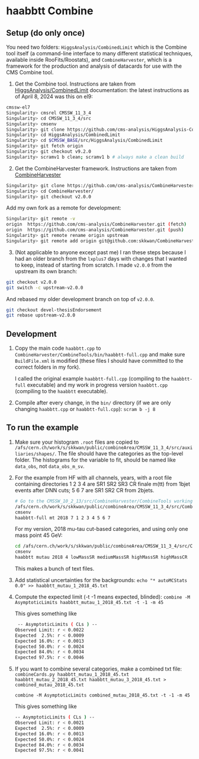# haabbtt Combine

## Setup (do only once)

You need two folders: `HiggsAnalysis/CombinedLimit` which is the Combine tool itself (a command-line interface to many different statistical techniques, available inside RooFits/Roostats), and `CombineHarvester`, which is a framework for the production and analysis of datacards for use with the CMS Combine tool.

1. Get the Combine tool. Instructions are taken from [HiggsAnalysis/CombinedLimit](http://cms-analysis.github.io/HiggsAnalysis-CombinedLimit/latest/#installation-instructions) documentation: the latest instructions as of April 8, 2024 was this on el9:

```bash
cmssw-el7
Singularity> cmsrel CMSSW_11_3_4
Singularity> cd CMSSW_11_3_4/src
Singularity> cmsenv
Singularity> git clone https://github.com/cms-analysis/HiggsAnalysis-CombinedLimit.git HiggsAnalysis/CombinedLimit
Singularity> cd HiggsAnalysis/CombinedLimit
Singularity> cd $CMSSW_BASE/src/HiggsAnalysis/CombinedLimit
Singularity> git fetch origin
Singularity> git checkout v9.2.0
Singularity> scramv1 b clean; scramv1 b # always make a clean build
```

2. Get the CombineHarvester framework. Instructions are taken from [CombineHarvester](http://cms-analysis.github.io/CombineHarvester/)

```bash
Singularity> git clone https://github.com/cms-analysis/CombineHarvester.git CombineHarvester
Singularity> cd CombineHarvester/
Singularity> git checkout v2.0.0
```

Add my own fork as a remote for development:
```bash
Singularity> git remote -v
origin  https://github.com/cms-analysis/CombineHarvester.git (fetch)
origin  https://github.com/cms-analysis/CombineHarvester.git (push)
Singularity> git remote rename origin upstream
Singularity> git remote add origin git@github.com:skkwan/CombineHarvester-haabbtt.git
```

3. (Not applicable to anyone except past me) I ran these steps because I had an older branch from the `lxplus7` days with changes that I wanted to keep, instead of starting from scratch.
I made `v2.0.0` from the upstream its own branch:
```bash
git checkout v2.0.0
git switch -c upstream-v2.0.0
```
And rebased my older development branch on top of `v2.0.0`.
```bash
git checkout devel-thesisEndorsement
git rebase upstream-v2.0.0
```

## Development 
1. Copy the main code `haabbtt.cpp` to `CombineHarvester/CombineTools/bin/haabbtt-full.cpp` and make sure `BuildFile.xml` is modified
   (these files I should have committed to the correct folders in my fork). 

   I called the original example `haabbtt-full.cpp` (compiling to the `haabbtt-full` executable) and my work in progress version 
   `haabbtt.cpp` (compiling to the `haabbtt` executable).

2. Compile after every change, in the `bin/` directory (if we are only changing `haabbtt.cpp` or `haabbtt-full.cpp`):
   `scram b -j 8`

## To run the example
1. Make sure your histogram `.root` files are copied to
   `/afs/cern.ch/work/s/skkwan/public/combineArea/CMSSW_11_3_4/src/auxiliaries/shapes/`.
   The file should have the categories as the top-level folder. The histograms for the variable to fit, should be named like `data_obs`, not `data_obs_m_sv`.

2. For the example from HF with all channels, years, with a root file containing directories 1 2 3 4 are SR1 SR2 SR3 CR finale m(tt) from 1bjet events after DNN cuts; 5 6 7 are SR1 SR2 CR from 2bjets.
   ```bash
   # Go to the CMSSW_10_2_13/src/CombineHarvester/CombineTools working directory:
   /afs/cern.ch/work/s/skkwan/public/combineArea/CMSSW_11_3_4/src/CombineHarvester/CombineTools/src/AABBTT_allyears
   cmsenv
   haabbtt-full mt 2018 7 1 2 3 4 5 6 7
   ```

   For my version, 2018 mu-tau cut-based categories, and using only one mass point 45 GeV:
   ```bash
   cd /afs/cern.ch/work/s/skkwan/public/combineArea/CMSSW_11_3_4/src/CombineHarvester/CombineTools/src/AABBTT_allyears
   cmsenv
   haabbtt mutau 2018 4 lowMassSR mediumMassSR highMassSR highMassCR
   ```

   This makes a bunch of text files.

2. Add statistical uncertainties for the backgrounds: 
   `echo "* autoMCStats 0.0" >> haabbtt_mutau_1_2018_45.txt`

3. Compute the expected limit (-t -1 means expected, blinded): 
   `combine -M AsymptoticLimits haabbtt_mutau_1_2018_45.txt -t -1 -m 45`

   This gives something like
   ```bash
    -- AsymptoticLimits ( CLs ) --
   Observed Limit: r < 0.0022
   Expected  2.5%: r < 0.0009
   Expected 16.0%: r < 0.0013
   Expected 50.0%: r < 0.0024
   Expected 84.0%: r < 0.0034
   Expected 97.5%: r < 0.0046
   ```

4. If you want to combine several categories, make a combined txt file:
   `combineCards.py haabbtt_mutau_1_2018_45.txt haabbtt_mutau_2_2018_45.txt haabbtt_mutau_3_2018_45.txt > combined_mutau_2018_45.txt` 

   `combine -M AsymptoticLimits combined_mutau_2018_45.txt -t -1 -m 45`

   This gives something like
   ```bash
   -- AsymptoticLimits ( CLs ) --
   Observed Limit: r < 0.0021
   Expected  2.5%: r < 0.0009
   Expected 16.0%: r < 0.0013
   Expected 50.0%: r < 0.0024
   Expected 84.0%: r < 0.0034
   Expected 97.5%: r < 0.0041
   ```